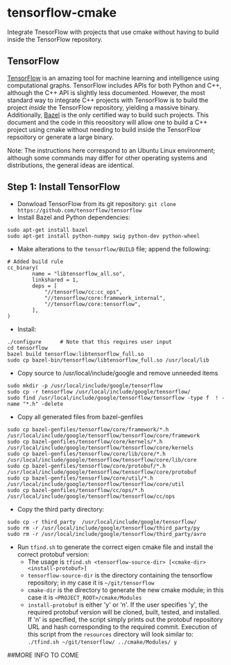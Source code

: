 # tensorflow-cmake
Integrate TnesorFlow with projects that use cmake without having to build inside the TensorFlow repository.

## TensorFlow
[TensorFlow](https://www.tensorflow.org/) is an amazing tool for machine learning and intelligence using computational graphs.
TensorFlow includes APIs for both Python and C++, although the C++ API is slightly less documented.  However, the most standard
way to integrate C++ projects with TensorFlow is to build the project *inside* the TensorFlow repository, yielding a massive binary.
Additionally, [Bazel](http://www.bazel.io/) is the only certified way to build such projects. This document and the code in this
reoository will allow one to build a C++ project using cmake without needing to build inside the TensorFlow repsoitory or generate a
large binary.

Note: The instructions here correspond to an Ubuntu Linux environment; although some commands may differ for other operating systems and distributions, the general ideas are identical.

## Step 1: Install TensorFlow
- Donwload TensorFlow from its git repository: `git clone https://github.com/tensorflow/tensorflow`
- Install Bazel and Python dependencies: 
```
sudo apt-get install bazel
sudo apt-get install python-numpy swig python-dev python-wheel
```
- Make alterations to the `tensorflow/BUILD` file; append the following:
```
# Added build rule
cc_binary(
        name = "libtensorflow_all.so",
        linkshared = 1,
        deps = [
            "//tensorflow/cc:cc_ops",
            "//tensorflow/core:framework_internal",
            "//tensorflow/core:tensorflow",
        ],
)
```
- Install:
```
./configure      # Note that this requires user input
cd tensorflow
bazel build tensorflow:libtensorflow_full.so
sudo cp bazel-bin/tensorflow/libtensorflow_full.so /usr/local/lib
```
- Copy source to /usr/local/include/google and remove unneeded items
```
sudo mkdir -p /usr/local/include/google/tensorflow
sudo cp -r tensorflow /usr/local/include/google/tensorflow/
sudo find /usr/local/include/google/tensorflow/tensorflow -type f  ! -name "*.h" -delete
```
- Copy all generated files from bazel-genfiles
```
sudo cp bazel-genfiles/tensorflow/core/framework/*.h  /usr/local/include/google/tensorflow/tensorflow/core/framework
sudo cp bazel-genfiles/tensorflow/core/kernels/*.h  /usr/local/include/google/tensorflow/tensorflow/core/kernels
sudo cp bazel-genfiles/tensorflow/core/lib/core/*.h  /usr/local/include/google/tensorflow/tensorflow/core/lib/core
sudo cp bazel-genfiles/tensorflow/core/protobuf/*.h  /usr/local/include/google/tensorflow/tensorflow/core/protobuf
sudo cp bazel-genfiles/tensorflow/core/util/*.h  /usr/local/include/google/tensorflow/tensorflow/core/util
sudo cp bazel-genfiles/tensorflow/cc/ops/*.h  /usr/local/include/google/tensorflow/tensorflow/cc/ops
```
- Copy the third party directory:
```
sudo cp -r third_party  /usr/local/include/google/tensorflow/
sudo rm -r /usr/local/include/google/tensorflow/third_party/py
sudo rm -r /usr/local/include/google/tensorflow/third_party/avro
```
- Run `tfind.sh` to generate the correct eigen cmake file and install the correct protobuf version:
    - The usage is `tfind.sh <tensorflow-source-dir> [<cmake-dir> <install-protobuf>]`
    - `tensorflow-source-dir` is the directory containing the tensorflow repository; in my case it is `~/git/tensorflow`
    - `cmake-dir` is the directory to generate the new cmake module; in this case it is `<PROJECT_ROOT>/cmake/Modules`
    - `install-protobuf` is either 'y' or 'n'. If the user specifies 'y', the required protobuf version will be cloned,
    built, tested, and installed. If 'n' is specified, the script simply prints out the protobuf repository URL and hash 
    corresponding to the required commit.  Execution of this script from the `resources` directory will look similar to:
    `./tfind.sh ~/git/tensorflow/ ../cmake/Modules/ y`

##MORE INFO TO COME
